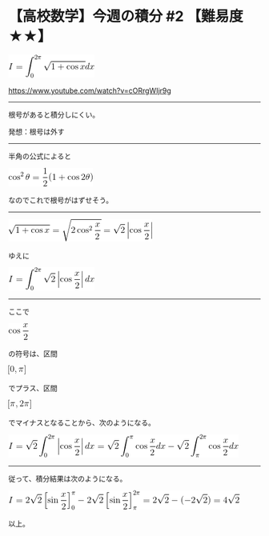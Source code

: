 # 【高校数学】今週の積分 #2 【難易度★★】

<!--
![今週のお題](https://latex.codecogs.com/gif.latex?I=\int_0^{2\pi}\sqrt{1&plus;\cos&space;x}dx)
-->
![](0.gif)

https://www.youtube.com/watch?v=cORrgWIjr9g

----
根号があると積分しにくい。

発想：根号は外す

----

半角の公式によると

<!--
![](https://latex.codecogs.com/gif.latex?\cos^2\theta=\frac{1}{2}(1&plus;\cos{2\theta}))
-->
![](1.gif)

なのでこれで根号がはずせそう。

----

<!--
![](https://latex.codecogs.com/gif.latex?\sqrt{1+\cos{x}}=\sqrt{2\cos^2\frac{x}{2}}=\sqrt{2}\left|\cos\frac{x}{2}\right|) 
-->
![](2.gif)

ゆえに

<!--
![](https://latex.codecogs.com/gif.latex?I=\int_0^{2\pi}\sqrt{2}\left|\cos\frac{x}{2}\right|dx) 
-->
![](3.gif)


----
ここで 

<!--
![](https://latex.codecogs.com/gif.latex?\cos\frac{x}{2})
-->
![](4.gif)

 の符号は、区間 
 
<!--
![](https://latex.codecogs.com/gif.latex?[0,\pi])
-->
![](5.gif)
 
  でプラス、区間 
  
<!--
![](https://latex.codecogs.com/gif.latex?[\pi,2\pi])
-->
![](6.gif)
  
   でマイナスとなることから、次のようになる。


<!--
![](https://latex.codecogs.com/gif.latex?I=\sqrt{2}\int_0^{2\pi}\left|\cos\frac{x}{2}\right|dx=\sqrt{2}\int_0^{\pi}\cos\frac{x}{2}dx-\sqrt{2}\int_\pi^{2\pi}\cos\frac{x}{2}dx) 
-->
![](7.gif)

-----

従って、積分結果は次のようになる。

<!--
![](https://latex.codecogs.com/gif.latex?I=2\sqrt{2}\left[\sin\frac{x}{2}\right]_0^{\pi}-2\sqrt{2}\left[\sin\frac{x}{2}\right]_\pi^{2\pi}=2\sqrt{2}-(-2\sqrt{2})=4\sqrt{2})
-->
![](8.gif)


以上。
